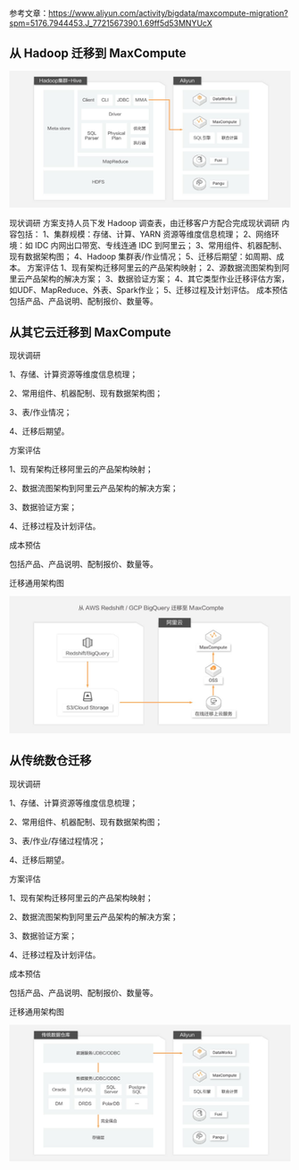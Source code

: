 参考文章：https://www.aliyun.com/activity/bigdata/maxcompute-migration?spm=5176.7944453.J_7721567390.1.69ff5d53MNYUcX

## 从 Hadoop 迁移到 MaxCompute

![img](大数据迁移场景.assets/TB1f6kg0ET1gK0jSZFrXXcNCXXa-1280-624.jpg)

现状调研
方案支持人员下发 Hadoop 调查表，由迁移客户方配合完成现状调研
内容包括：
1、集群规模：存储、计算、YARN 资源等维度信息梳理；
2、网络环境：如 IDC 内网出口带宽、专线连通 IDC 到阿里云；
3、常用组件、机器配制、现有数据架构图；
4、Hadoop 集群表/作业情况；
5、迁移后期望：如周期、成本。
方案评估
1、现有架构迁移阿里云的产品架构映射；
2、源数据流图架构到阿里云产品架构的解决方案；
3、数据验证方案；
4、其它类型作业迁移评估方案，如UDF、MapReduce、外表、Spark作业；
5、迁移过程及计划评估。
成本预估
包括产品、产品说明、配制报价、数量等。

## 从其它云迁移到 MaxCompute

现状调研

1、存储、计算资源等维度信息梳理；

2、常用组件、机器配制、现有数据架构图；

3、表/作业情况；

4、迁移后期望。

方案评估

1、现有架构迁移阿里云的产品架构映射；

2、数据流图架构到阿里云产品架构的解决方案；

3、数据验证方案；

4、迁移过程及计划评估。

成本预估

包括产品、产品说明、配制报价、数量等。

迁移通用架构图

![img](大数据迁移场景.assets/TB156yvqk9l0K4jSZFKXXXFjpXa-1280-624.jpg)

## 从传统数仓迁移

现状调研

1、存储、计算资源等维度信息梳理；

2、常用组件、机器配制、现有数据架构图；

3、表/作业/存储过程情况；

4、迁移后期望。

方案评估

1、现有架构迁移阿里云的产品架构映射；

2、数据流图架构到阿里云产品架构的解决方案；

3、数据验证方案；

4、迁移过程及计划评估。

成本预估

包括产品、产品说明、配制报价、数量等。

迁移通用架构图

![img](大数据迁移场景.assets/TB11.L90pT7gK0jSZFpXXaTkpXa-1280-624.jpg)